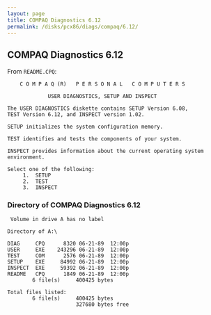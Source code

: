 ```yaml
---
layout: page
title: COMPAQ Diagnostics 6.12
permalink: /disks/pcx86/diags/compaq/6.12/
---
```


COMPAQ Diagnostics 6.12
-----------------------

From `README.CPQ`:

        C O M P A Q (R)   P E R S O N A L   C O M P U T E R S
    
                 USER DIAGNOSTICS, SETUP AND INSPECT
    
    The USER DIAGNOSTICS diskette contains SETUP Version 6.08,
    TEST Version 6.12, and INSPECT version 1.02.
    
    SETUP initializes the system configuration memory.
    
    TEST identifies and tests the components of your system.
    
    INSPECT provides information about the current operating system
    environment.
    
    Select one of the following:
         1.  SETUP
         2.  TEST
         3.  INSPECT

### Directory of COMPAQ Diagnostics 6.12

	 Volume in drive A has no label

	Directory of A:\

	DIAG     CPQ      8320 06-21-89  12:00p
	USER     EXE    243296 06-21-89  12:00p
	TEST     COM      2576 06-21-89  12:00p
	SETUP    EXE     84992 06-21-89  12:00p
	INSPECT  EXE     59392 06-21-89  12:00p
	README   CPQ      1849 06-21-89  12:00p
	        6 file(s)     400425 bytes

	Total files listed:
	        6 file(s)     400425 bytes
	                      327680 bytes free
